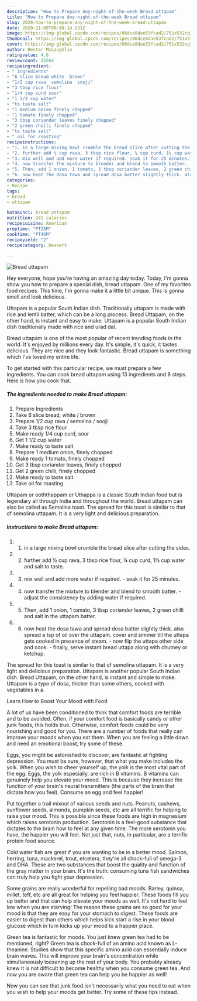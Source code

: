 ```yaml
---
description: "How to Prepare Any-night-of-the-week Bread uttapam"
title: "How to Prepare Any-night-of-the-week Bread uttapam"
slug: 2028-how-to-prepare-any-night-of-the-week-bread-uttapam
date: 2020-11-08T00:48:14.531Z
image: https://img-global.cpcdn.com/recipes/06dce8dae53fcad2/751x532cq70/bread-uttapam-recipe-main-photo.jpg
thumbnail: https://img-global.cpcdn.com/recipes/06dce8dae53fcad2/751x532cq70/bread-uttapam-recipe-main-photo.jpg
cover: https://img-global.cpcdn.com/recipes/06dce8dae53fcad2/751x532cq70/bread-uttapam-recipe-main-photo.jpg
author: Hester McLaughlin
ratingvalue: 4.8
reviewcount: 25564
recipeingredient:
- " Ingredients"
- "6 slice bread white  brown"
- "1/2 cup rava  semolina  sooji"
- "3 tbsp rice flour"
- "1/4 cup curd sour"
- "1 1/2 cup water"
- "to taste salt"
- "1 medium onion finely chopped"
- "1 tomato finely chopped"
- "3 tbsp coriander leaves finely chopped"
- "2 green chilli finely chopped"
- "to taste salt"
- " oil for roasting"
recipeinstructions:
- "1. in a large mixing bowl crumble the bread slice after cutting the sides."
- "2. further add ½ cup rava, 3 tbsp rice flour, ¼ cup curd, 1½ cup water and salt to taste."
- "3. mix well and add more water if required. soak it for 25 minutes."
- "4. now transfer the mixture to blender and blend to smooth batter.  adjust the consistency by adding water if required."
- "5. Then, add 1 onion, 1 tomato, 3 tbsp coriander leaves, 2 green chilli and salt in the uttapam batter."
- "6. now heat the dosa tawa and spread dosa batter slightly thick. also spread a tsp of oil over the uttapam. cover and simmer till the uttapa gets cooked in presence of steam. now flip the uttapa other side and cook. finally, serve instant bread uttapa along with chutney or ketchup."
categories:
- Recipe
tags:
- bread
- uttapam

katakunci: bread uttapam 
nutrition: 241 calories
recipecuisine: American
preptime: "PT25M"
cooktime: "PT46M"
recipeyield: "2"
recipecategory: Dessert

---
```



![Bread uttapam](https://img-global.cpcdn.com/recipes/06dce8dae53fcad2/751x532cq70/bread-uttapam-recipe-main-photo.jpg)

Hey everyone, hope you're having an amazing day today. Today, I'm gonna show you how to prepare a special dish, bread uttapam. One of my favorites food recipes. This time, I'm gonna make it a little bit unique. This is gonna smell and look delicious.

Uttapam is a popular South Indian dish. Traditionally uttapam is made with rice and lentil batter, which can be a long process. Bread Uttapam, on the other hand, is instant and easy to make. Uttapam is a popular South Indian dish traditionally made with rice and urad dal.

Bread uttapam is one of the most popular of recent trending foods in the world. It's enjoyed by millions every day. It's simple, it's quick, it tastes delicious. They are nice and they look fantastic. Bread uttapam is something which I've loved my entire life.


To get started with this particular recipe, we must prepare a few ingredients. You can cook bread uttapam using 13 ingredients and 6 steps. Here is how you cook that.

<!--inarticleads1-->

##### The ingredients needed to make Bread uttapam:

1. Prepare  Ingredients
1. Take 6 slice bread, white / brown
1. Prepare 1/2 cup rava / semolina / sooji
1. Take 3 tbsp rice flour
1. Make ready 1/4 cup curd, sour
1. Get 1 1/2 cup water
1. Make ready to taste salt
1. Prepare 1 medium onion, finely chopped
1. Make ready 1 tomato, finely chopped
1. Get 3 tbsp coriander leaves, finely chopped
1. Get 2 green chilli, finely chopped
1. Make ready to taste salt
1. Take  oil for roasting


Uttapam or ooththappam or Uthappa is a classic South Indian food but is legendary all through India and throughout the world. Bread uttapam can also be called as Semolina toast. The spread for this toast is similar to that of semolina uttapam. It is a very light and delicious preparation. 

<!--inarticleads2-->

##### Instructions to make Bread uttapam:

1. 1. in a large mixing bowl crumble the bread slice after cutting the sides.
1. 2. further add ½ cup rava, 3 tbsp rice flour, ¼ cup curd, 1½ cup water and salt to taste.
1. 3. mix well and add more water if required. - soak it for 25 minutes.
1. 4. now transfer the mixture to blender and blend to smooth batter.  - adjust the consistency by adding water if required.
1. 5. Then, add 1 onion, 1 tomato, 3 tbsp coriander leaves, 2 green chilli and salt in the uttapam batter.
1. 6. now heat the dosa tawa and spread dosa batter slightly thick. also spread a tsp of oil over the uttapam. cover and simmer till the uttapa gets cooked in presence of steam. - now flip the uttapa other side and cook. - finally, serve instant bread uttapa along with chutney or ketchup.


The spread for this toast is similar to that of semolina uttapam. It is a very light and delicious preparation. Uttapam is another popular South Indian dish. Bread Uttapam, on the other hand, is instant and simple to make. Uttapam is a type of dosa, thicker than some others, cooked with vegetables in a. 

Learn How to Boost Your Mood with Food


A lot of us have been conditioned to think that comfort foods are terrible and to be avoided. Often, if your comfort food is basically candy or other junk foods, this holds true. Otherwise, comfort foods could be very nourishing and good for you. There are a number of foods that really can improve your moods when you eat them. When you are feeling a little down and need an emotional boost, try some of these.

Eggs, you might be astonished to discover, are fantastic at fighting depression. You must be sure, however, that what you make includes the yolk. When you wish to cheer yourself up, the yolk is the most vital part of the egg. Eggs, the yolk especially, are rich in B vitamins. B vitamins can genuinely help you elevate your mood. This is because they increase the function of your brain's neural transmitters (the parts of the brain that dictate how you feel). Consume an egg and feel happier!

Put together a trail mixout of various seeds and nuts. Peanuts, cashews, sunflower seeds, almonds, pumpkin seeds, etc are all terrific for helping to raise your mood. This is possible since these foods are high in magnesium which raises serotonin production. Serotonin is a feel-good substance that dictates to the brain how to feel at any given time. The more serotonin you have, the happier you will feel. Not just that, nuts, in particular, are a terrific protein food source.

Cold water fish are great if you are wanting to be in a better mood. Salmon, herring, tuna, mackerel, trout, etcetera, they're all chock-full of omega-3 and DHA. These are two substances that boost the quality and function of the gray matter in your brain. It's the truth: consuming tuna fish sandwiches can truly help you fight your depression. 

Some grains are really wonderful for repelling bad moods. Barley, quinoa, millet, teff, etc are all great for helping you feel happier. These foods fill you up better and that can help elevate your moods as well. It's not hard to feel low when you are starving! The reason these grains are so good for your mood is that they are easy for your stomach to digest. These foods are easier to digest than others which helps kick start a rise in your blood glucose which in turn kicks up your mood to a happier place.

Green tea is fantastic for moods. You just knew green tea had to be mentioned, right? Green tea is chock-full of an amino acid known as L-theanine. Studies show that this specific amino acid can essentially induce brain waves. This will improve your brain's concentration while simultaneously loosening up the rest of your body. You probably already knew it is not difficult to become healthy when you consume green tea. And now you are aware that green tea can help you be happier as well!

Now you can see that junk food isn't necessarily what you need to eat when you wish to help your moods get better. Try  some  of  these  tips  instead.

